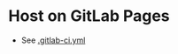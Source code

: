 # Host on GitLab Pages

- See [.gitlab-ci.yml](https://github.com/peaceiris/mkdocs-material-boilerplate/blob/master/.gitlab-ci.yml)
